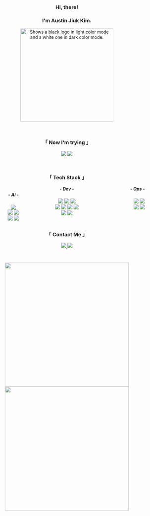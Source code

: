 <!--
simpleicons
https://simpleicons.org/
-->

<br/>



### <div align="center">Hi, there!</div>
### <div align="center">I'm Austin Jiuk Kim.</div>

<!--
<p align="center">
   <img src="https://img.shields.io/badge/Kaggle-20BEFF?style=flat-square&logo=Kaggle&logoColor=white"/>
</p>
-->

<p align="center">
  <picture>
    <source media="(prefers-color-scheme: light)" srcset="https://user-images.githubusercontent.com/99459331/154815441-9c45cc41-47b2-4054-834b-5fb082d37f1c.gif">
    <source media="(prefers-color-scheme: dark)" srcset="https://user-images.githubusercontent.com/99459331/154815600-359f1ed4-5b9c-4606-857b-a1556816e9d6.gif">
    <img alt="Shows a black logo in light color mode and a white one in dark color mode." src="https://user-images.githubusercontent.com/25423296/163456779-a8556205-d0a5-45e2-ac17-42d089e3c3f8.png" width=300>
  </picture>
</p>
<br/>




<h3 align="center"> 「 Now I'm trying 」  </h3>
<p align="center">
 <img src="https://img.shields.io/badge/Rust-000000?style=flat-square&logo=Rust&logoColor=white"/>
 <img src="https://img.shields.io/badge/Go-00ADD8?style=flat-square&logo=Go&logoColor=white"/>
</p>
<br/>


<h3 align="center"> 「 Tech Stack 」  </h3>
<div style="column-count: 3;">
<h5 align="center"> - Ai - </h5>
<p align="center">
  <img src="https://img.shields.io/badge/Scikit%20Learn-F7931E?style=flat-square&logo=scikit-learn&logoColor=white"/>
  <br/>
  <img src="https://img.shields.io/badge/TensorFlow-ff6f00?style=flat-square&logo=TensorFlow&logoColor=white"/>
  <img src="https://img.shields.io/badge/PyTorch-ee4c2c?style=flat-square&logo=PyTorch&logoColor=white"/> 
  <br/>
 
  <img src="https://img.shields.io/badge/Tableau-E97627?style=flat-square&logo=Tableau&logoColor=white"/>
  <img src="https://img.shields.io/badge/Google%20Analytics-E37400?style=flat-square&logo=Google%20Analytics&logoColor=white"/>
</p>


<h5 align="center"> - Dev - </h5>
<p align="center">
  <img src="https://img.shields.io/badge/React-2599ED?style=flat-square&logo=React&logoColor=white"/>
  <img src="https://img.shields.io/badge/Next.js-000000?style=flat-square&logo=Next.js&logoColor=white"/>
  <img src="https://img.shields.io/badge/Flutter-02569B?style=flat-square&logo=Flutter&logoColor=white"/>
  <br/>
  <img src="https://img.shields.io/badge/Django-092E20?style=flat-square&logo=Django&logoColor=white"/> 
  <img src="https://img.shields.io/badge/FastAPI-009688?style=flat-square&logo=FastAPI&logoColor=white"/> 
  <img src="https://img.shields.io/badge/Node.js-339933?style=flat-square&logo=Node.js&logoColor=white"/>
  <img src="https://img.shields.io/badge/Nest.js-E0234E?style=flat-square&logo=Nestjs&logoColor=white"/>
  <br/>
 
  <img src="https://img.shields.io/badge/MySQL-4479A1?style=flat-square&logo=MySQL&logoColor=white"/>
  <img src="https://img.shields.io/badge/MongoDB-47A248?style=flat-square&logo=MongoDB&logoColor=white"/>
</p>

<h5 align="right"> - Ops - </h5>
<p align="right"> 
  <img src="https://img.shields.io/badge/Docker-2496ED?style=flat-square&logo=Docker&logoColor=white"/>
  <img src="https://img.shields.io/badge/Kubernetes-326CE5?style=flat-square&logo=Kubernetes&logoColor=white"/>
  <br/>
  
  <img src="https://img.shields.io/badge/Amazon%20AWS-232F3E?style=flat-square&logo=Amazon%20AWS&logoColor=white"/>
  <img src="https://img.shields.io/badge/Google%20Cloud-4285F4?style=flat-square&logo=Google%20Cloud&logoColor=white"/>
</p>
<br/>
</div>

<h3 align="center"> 「 Contact Me 」 </h3>
<p align="center">
  <a href="mailto:austin.jiuk.kim@gmail.com">
    <img src="https://img.shields.io/badge/Gmail-d14836?style=flat-square&logo=Gmail&logoColor=white&link=austin.jiuk.kim@gmail.com"/>
  </a>
   <a href="https://ziweek.github.io/">
     <img src="https://img.shields.io/badge/GitHub%20Pages-222222?style=flat-square&logo=GitHub&logoColor=white&link=https://ziweek.github.io/"/>
  </a>
</p>
<br>

<p align="center">
  <a href='https://github.com/anuraghazra/github-readme-stats'>
  <img src='https://github-readme-stats.vercel.app/api/top-langs/?username=ziweek&layout=compact' width=400>
  </a>
  <a href='https://github.com/anuraghazra/github-readme-stats'>
  <img src='https://github-readme-stats.vercel.app/api?username=ziweek&show_icons=true' width=400>
  </a>
</p>
